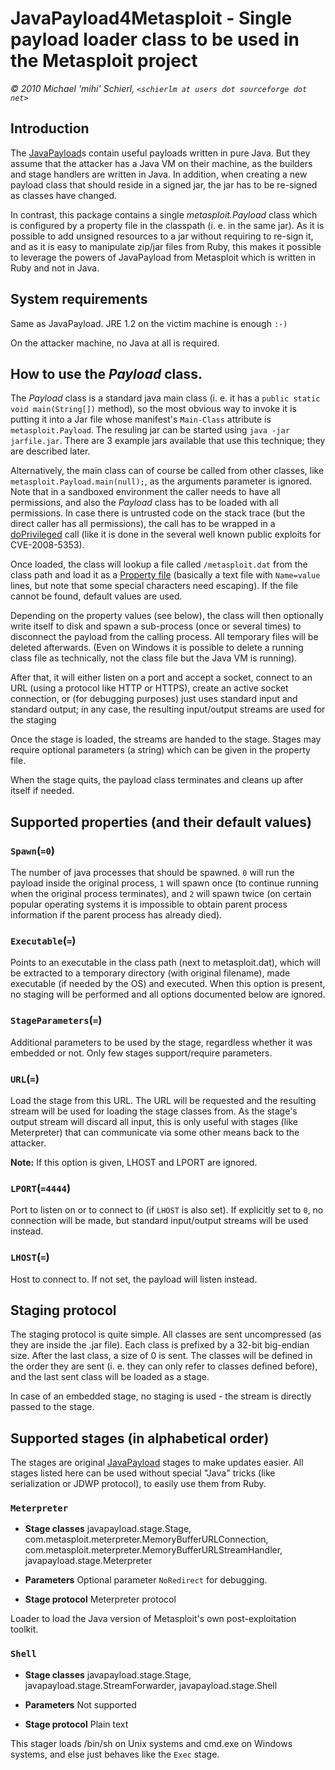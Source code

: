 # JavaPayload4Metasploit - Single payload loader class to be used in the Metasploit project

*© 2010 Michael 'mihi' Schierl, `<schierlm at users dot sourceforge dot
net>`*

## Introduction

The [JavaPayload](http://schierlm.users.sourceforge.net/JavaPayload/)s
contain useful payloads written in pure Java. But they assume that the
attacker has a Java VM on their machine, as the builders and stage
handlers are written in Java. In addition, when creating a new payload
class that should reside in a signed jar, the jar has to be re-signed as
classes have changed.

In contrast, this package contains a single *metasploit.Payload* class
which is configured by a property file in the classpath (i. e. in the
same jar). As it is possible to add unsigned resources to a jar without
requiring to re-sign it, and as it is easy to manipulate zip/jar files
from Ruby, this makes it possible to leverage the powers of JavaPayload
from Metasploit which is written in Ruby and not in Java.

## System requirements

Same as JavaPayload. JRE 1.2 on the victim machine is enough `:-)`

On the attacker machine, no Java at all is required.

## How to use the *Payload* class.

The *Payload* class is a standard java main class (i. e. it has a
`public static void main(String[])` method), so the most obvious way to
invoke it is putting it into a Jar file whose manifest's `Main-Class`
attribute is `metasploit.Payload`. The resuling jar can be started using
`java -jar jarfile.jar`. There are 3 example jars available that use
this technique; they are described later.

Alternatively, the main class can of course be called from other
classes, like `metasploit.Payload.main(null);`, as the arguments
parameter is ignored. Note that in a sandboxed environment the caller
needs to have all permissions, and also the *Payload* class has to be
loaded with all permissions. In case there is untrusted code on the
stack trace (but the direct caller has all permissions), the call has to
be wrapped in a
[doPrivileged](http://download.oracle.com/javase/1.4.2/docs/api/java/security/AccessController.html#doPrivileged\(java.security.PrivilegedExceptionAction\))
call (like it is done in the several well known public exploits for
CVE-2008-5353).

Once loaded, the class will lookup a file called `/metasploit.dat` from
the class path and load it as a [Property
file](http://download.oracle.com/javase/1.4.2/docs/api/java/util/Properties.html#load\(java.io.InputStream\))
(basically a text file with `Name=value` lines, but note that some
special characters need escaping). If the file cannot be found, default
values are used.

Depending on the property values (see below), the class will then
optionally write itself to disk and spawn a sub-process (once or several
times) to disconnect the payload from the calling process. All temporary
files will be deleted afterwards. (Even on Windows it is possible to
delete a running class file as technically, not the class file but the
Java VM is running).

After that, it will either listen on a port and accept a socket, connect
to an URL (using a protocol like HTTP or HTTPS), create an active socket
connection, or (for debugging purposes) just uses standard input and
standard output; in any case, the resulting input/output streams are
used for the staging

Once the stage is loaded, the streams are handed to the stage. Stages
may require optional parameters (a string) which can be given in the
property file.

When the stage quits, the payload class terminates and cleans up after
itself if needed.

## Supported properties (and their default values)

### `Spawn`(`=0`)

The number of java processes that should be spawned. `0` will run the
payload inside the original process, `1` will spawn once (to continue
running when the original process terminates), and `2` will spawn twice
(on certain popular operating systems it is impossible to obtain parent
process information if the parent process has already died).

### `Executable`(`=`)

Points to an executable in the class path (next to metasploit.dat),
which will be extracted to a temporary directory (with original
filename), made executable (if needed by the OS) and executed. When this
option is present, no staging will be performed and all options
documented below are ignored.

### `StageParameters`(`=`)

Additional parameters to be used by the stage, regardless whether it was
embedded or not. Only few stages support/require parameters.

### `URL`(`=`)

Load the stage from this URL. The URL will be requested and the
resulting stream will be used for loading the stage classes from. As the
stage's output stream will discard all input, this is only useful with
stages (like Meterpreter) that can communicate via some other means back
to the attacker.

**Note:** If this option is given, LHOST and LPORT are ignored.

### `LPORT`(`=4444`)

Port to listen on or to connect to (if `LHOST` is also set). If
explicitly set to `0`, no connection will be made, but standard
input/output streams will be used instead.

### `LHOST`(`=`)

Host to connect to. If not set, the payload will listen instead.

## Staging protocol

The staging protocol is quite simple. All classes are sent uncompressed
(as they are inside the .jar file). Each class is prefixed by a 32-bit
big-endian size. After the last class, a size of 0 is sent. The classes
will be defined in the order they are sent (i. e. they can only refer to
classes defined before), and the last sent class will be loaded as a
stage.

In case of an embedded stage, no staging is used - the stream is
directly passed to the stage.

## Supported stages (in alphabetical order)

The stages are original
[JavaPayload](http://schierlm.users.sourceforge.net/JavaPayload/) stages
to make updates easier. All stages listed here can be used without
special "Java" tricks (like serialization or JDWP protocol), to easily
use them from Ruby.

### `Meterpreter`

  - **Stage classes**
    javapayload.stage.Stage,
    com.metasploit.meterpreter.MemoryBufferURLConnection,
    com.metasploit.meterpreter.MemoryBufferURLStreamHandler,
    javapayload.stage.Meterpreter

  - **Parameters**
    Optional parameter `NoRedirect` for debugging.

  - **Stage protocol**
    Meterpreter protocol

Loader to load the Java version of Metasploit's own post-exploitation
toolkit.

### `Shell`

  - **Stage classes**
    javapayload.stage.Stage, javapayload.stage.StreamForwarder,
    javapayload.stage.Shell

  - **Parameters**
    Not supported

  - **Stage protocol**
    Plain text

This stager loads /bin/sh on Unix systems and cmd.exe on Windows
systems, and else just behaves like the `Exec` stage.
